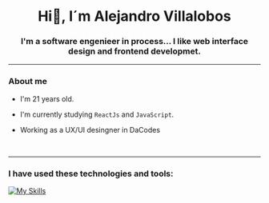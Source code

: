 <div id="header" align="center">
    <h1 align="center">Hi👋, I´m Alejandro Villalobos </h1>
    <h3 align="center">
        I'm a software engenieer in process... I like web interface design and frontend developmet.
    </h3>
</div>

---

### About me

-  I'm 21 years old.

- I'm currently studying `ReactJs` and `JavaScript`.

- Working as a UX/UI desingner in DaCodes

<br>

---
### I have used these technologies and tools:

  [![My Skills](https://skillicons.dev/icons?i=ts,react,tailwind,nextjs,vercel,vite,figma,javascript)](https://skillicons.dev)

